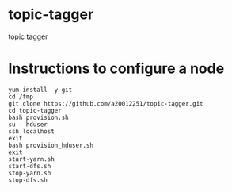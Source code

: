 # topic-tagger
topic tagger


# Instructions to configure a node

```
yum install -y git
cd /tmp
git clone https://github.com/a20012251/topic-tagger.git
cd topic-tagger
bash provision.sh
su - hduser
ssh localhost
exit
bash provision_hduser.sh
exit
start-yarn.sh
start-dfs.sh
stop-yarn.sh
stop-dfs.sh
```
